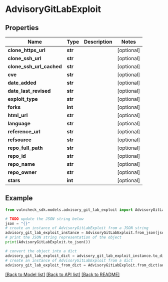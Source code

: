 # AdvisoryGitLabExploit


## Properties

Name | Type | Description | Notes
------------ | ------------- | ------------- | -------------
**clone_https_url** | **str** |  | [optional] 
**clone_ssh_url** | **str** |  | [optional] 
**clone_ssh_url_cached** | **str** |  | [optional] 
**cve** | **str** |  | [optional] 
**date_added** | **str** |  | [optional] 
**date_last_revised** | **str** |  | [optional] 
**exploit_type** | **str** |  | [optional] 
**forks** | **int** |  | [optional] 
**html_url** | **str** |  | [optional] 
**language** | **str** |  | [optional] 
**reference_url** | **str** |  | [optional] 
**refsource** | **str** |  | [optional] 
**repo_full_path** | **str** |  | [optional] 
**repo_id** | **str** |  | [optional] 
**repo_name** | **str** |  | [optional] 
**repo_owner** | **str** |  | [optional] 
**stars** | **int** |  | [optional] 

## Example

```python
from vulncheck_sdk.models.advisory_git_lab_exploit import AdvisoryGitLabExploit

# TODO update the JSON string below
json = "{}"
# create an instance of AdvisoryGitLabExploit from a JSON string
advisory_git_lab_exploit_instance = AdvisoryGitLabExploit.from_json(json)
# print the JSON string representation of the object
print(AdvisoryGitLabExploit.to_json())

# convert the object into a dict
advisory_git_lab_exploit_dict = advisory_git_lab_exploit_instance.to_dict()
# create an instance of AdvisoryGitLabExploit from a dict
advisory_git_lab_exploit_from_dict = AdvisoryGitLabExploit.from_dict(advisory_git_lab_exploit_dict)
```
[[Back to Model list]](../README.md#documentation-for-models) [[Back to API list]](../README.md#documentation-for-api-endpoints) [[Back to README]](../README.md)


